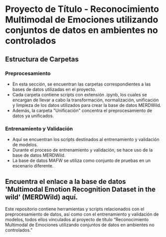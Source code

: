 # Proyecto de Título - Reconocimiento Multimodal de Emociones utilizando conjuntos de datos en ambientes no controlados

## Estructura de Carpetas

### Preprocesamiento
- En esta sección, se encuentran las carpetas correspondientes a las bases de datos utilizadas en el proyecto.
- Cada carpeta contiene scripts con extensión .ipynb, los cuales se encargan de llevar a cabo la transformación, normalización, unificación y limpieza de los datos utilizados para crear la base de datos MERDWild.
- Además, la carpeta "Unificación" concentra el preprocesamiento de datos ya unificados.

### Entrenamiento y Validación
- Aquí se encuentran los scripts destinados al entrenamiento y validación de modelos.
- Durante el proceso de entrenamiento y validación, se hace uso de la base de datos MERDWild.
- La base de datos MAFW se utiliza como conjunto de pruebas en un escenario diferente.

## Encuentra el enlace a la base de datos 'Multimodal Emotion Recognition Dataset in the wild' (MERDWild) aquí.

Este repositorio contiene herramientas y scripts relacionados con el preprocesamiento de datos, así como con el entrenamiento y validación de modelos, todos ellos vinculados al proyecto de título “Reconocimiento Multimodal de Emociones utilizando conjuntos de datos en ambientes no controlados.”
